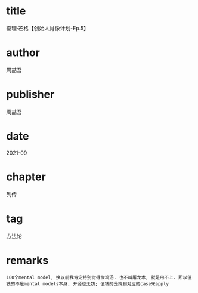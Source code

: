 # title
查理·芒格【创始人肖像计划-Ep.5】

# author
周喆吾

# publisher
周喆吾

# date
2021-09

# chapter
列传

# tag
方法论

# remarks
`100个mental model, 换以前我肯定特别觉得像鸡汤. 也不叫屠龙术, 就是用不上. 所以值钱的不是mental models本身, 开源也无妨; 值钱的是找到对应的case来apply`
